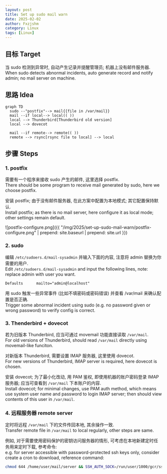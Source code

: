 ```yaml
---
layout: post
title: Set up sudo mail warn
date: 2025-02-02
author: Fxzjshm
category: Linux
tags: [Linux]
---
```


## 目标 Target

当 sudo 检测到异常时, 自动产生记录并提醒管理员; 机器上没有邮件服务器.  
When sudo detects abnormal incidents, auto generate record and notify admin; no mail server on machine.

## 思路 Idea

```mermaid
graph TD
  sudo --"postfix"--> mail{{file in /var/mail}}
  mail --if local--> local(( ))
  local --> Thunderbird[Thunderbird old version]
  local --> dovecot
  
  mail --if remote--> remote(( ))
  remote --> rsync[rsync file to local] --> local
```

## 步骤 Steps

### 1. postfix

需要有一个程序来接收 sudo 产生的邮件, 这里选择 postfix.  
There should be some program to receive mail generated by sudo, here we choose postfix.

安装 postfix; 由于没有邮件服务器, 在此方案中配置为本地模式; 其它配置保持默认.  
Install postfix; as there is no mail server, here configure it as local mode; other settings remain default.

![postfix-configure.png]({{ "/img/2025/set-up-sudo-mail-warn/postfix-configure.png" | prepend: site.baseurl | prepend: site.url }})

### 2. sudo

编辑 `/etc/sudoers.d/mail-sysadmin` 并输入下面的内容, 注意将 admin 替换为你需要的用户.  
Edit `/etc/sudoers.d/mail-sysadmin` and input the following lines, note: replace admin with user you want.

<!-- more -->

```
Defaults      mailto="admin@localhost"
```

用 sudo 触发一些异常事件 (比如不填密码或密码错误) 并查看 /var/mail 来确认配置是否正确.  
Trigger some abnormal incident using sudo (e.g. no password given or wrong password) to verify config is correct.

### 3. Thenderbird + dovecot

若为旧版本 Thunderbird, 应当可通过 movemail 功能直接读取 `/var/mail`.  
For old versions of Thunderbird, should read `/var/mail` directly using movemail-like funciton.

对新版本 Thunderbird, 需要设置 IMAP 服务器, 这里使用 dovecot.  
For new versions of Thunderbird, IMAP server is required, here dovecot is chosen.

安装 dovecot; 为了最小化改动, 用 PAM 鉴权, 即使用机器的账户密码登录 IMAP 服务器; 应当可查看到 `/var/mail` 下本账户的内容.  
Install dovecot; for minimal changes, use PAM auth method, which means use system user name and password to login IMAP server; then should view contents of this user in `/var/mail`.

### 4. 远程服务器 remote server

定时将远程 `/var/mail` 下的文件传回本地, 其余操作一致.  
Transfer remote file in `/var/mail` to local regularly, other steps are same.

例如, 对于需要使用密码保护的密钥访问服务器的情形, 可考虑在本地新建定时任务用来定时下载, 参考命令:  
e.g. for server accessible with password-protected ssh keys only, consider create a cron to download, reference command:

```bash
chmod 644 /home/user/mail/server && SSH_AUTH_SOCK=/run/user/1000/gcr/ssh rsync -axHAXvPz server:/var/mail/admin /home/user/mail/server && chmod -w /home/user/mail/server
```
